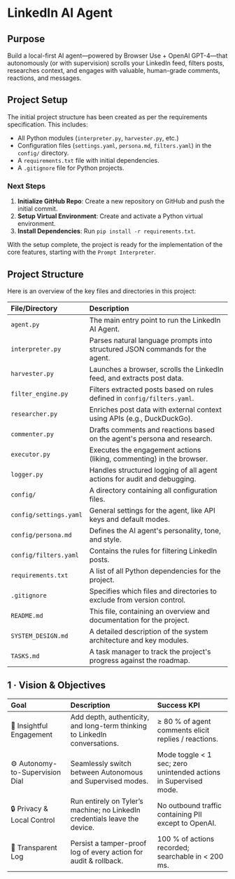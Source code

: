 # LinkedIn AI Agent

## Purpose
Build a local-first AI agent—powered by Browser Use + OpenAI GPT-4—that autonomously (or with supervision) scrolls your LinkedIn feed, filters posts, researches context, and engages with valuable, human-grade comments, reactions, and messages.

## Project Setup

The initial project structure has been created as per the requirements specification. This includes:
- All Python modules (`interpreter.py`, `harvester.py`, etc.)
- Configuration files (`settings.yaml`, `persona.md`, `filters.yaml`) in the `config/` directory.
- A `requirements.txt` file with initial dependencies.
- A `.gitignore` file for Python projects.

### Next Steps

1.  **Initialize GitHub Repo**: Create a new repository on GitHub and push the initial commit.
2.  **Setup Virtual Environment**: Create and activate a Python virtual environment.
3.  **Install Dependencies**: Run `pip install -r requirements.txt`.

With the setup complete, the project is ready for the implementation of the core features, starting with the `Prompt Interpreter`.

## Project Structure

Here is an overview of the key files and directories in this project:

| File/Directory         | Description                                                                 |
| :--------------------- | :-------------------------------------------------------------------------- |
| `agent.py`             | The main entry point to run the LinkedIn AI Agent.                          |
| `interpreter.py`       | Parses natural language prompts into structured JSON commands for the agent.|
| `harvester.py`         | Launches a browser, scrolls the LinkedIn feed, and extracts post data.      |
| `filter_engine.py`     | Filters extracted posts based on rules defined in `config/filters.yaml`.    |
| `researcher.py`        | Enriches post data with external context using APIs (e.g., DuckDuckGo).     |
| `commenter.py`         | Drafts comments and reactions based on the agent's persona and research.    |
| `executor.py`          | Executes the engagement actions (liking, commenting) in the browser.        |
| `logger.py`            | Handles structured logging of all agent actions for audit and debugging.    |
| `config/`              | A directory containing all configuration files.                             |
| `config/settings.yaml` | General settings for the agent, like API keys and default modes.            |
| `config/persona.md`    | Defines the AI agent's personality, tone, and style.                        |
| `config/filters.yaml`  | Contains the rules for filtering LinkedIn posts.                            |
| `requirements.txt`     | A list of all Python dependencies for the project.                          |
| `.gitignore`           | Specifies which files and directories to exclude from version control.      |
| `README.md`            | This file, containing an overview and documentation for the project.        |
| `SYSTEM_DESIGN.md`     | A detailed description of the system architecture and key modules.          |
| `TASKS.md`             | A task manager to track the project's progress against the roadmap.         |


## 1 · Vision & Objectives

| Goal                     | Description                                                                    | Success KPI                                                        |
| :----------------------- | :----------------------------------------------------------------------------- | :----------------------------------------------------------------- |
| 🧠 Insightful Engagement | Add depth, authenticity, and long-term thinking to LinkedIn conversations.   | ≥ 80 % of agent comments elicit replies / reactions.               |
| ⚙️ Autonomy-to-Supervision Dial | Seamlessly switch between Autonomous and Supervised modes.                   | Mode toggle < 1 sec; zero unintended actions in Supervised mode. |
| 🔒 Privacy & Local Control | Run entirely on Tyler’s machine; no LinkedIn credentials leave the device.     | No outbound traffic containing PII except to OpenAI.               |
| 📜 Transparent Log       | Persist a tamper-proof log of every action for audit & rollback.             | 100 % of actions recorded; searchable in < 200 ms.                 |
